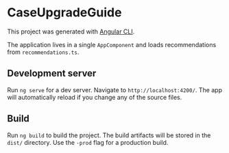 # CaseUpgradeGuide

This project was generated with [Angular CLI](https://github.com/angular/angular-cli).

The application lives in a single `AppComponent` and loads recommendations from `recommendations.ts`.

## Development server

Run `ng serve` for a dev server. Navigate to `http://localhost:4200/`. The app will automatically reload if you change any of the source files.

## Build

Run `ng build` to build the project. The build artifacts will be stored in the `dist/` directory. Use the `-prod` flag for a production build.
